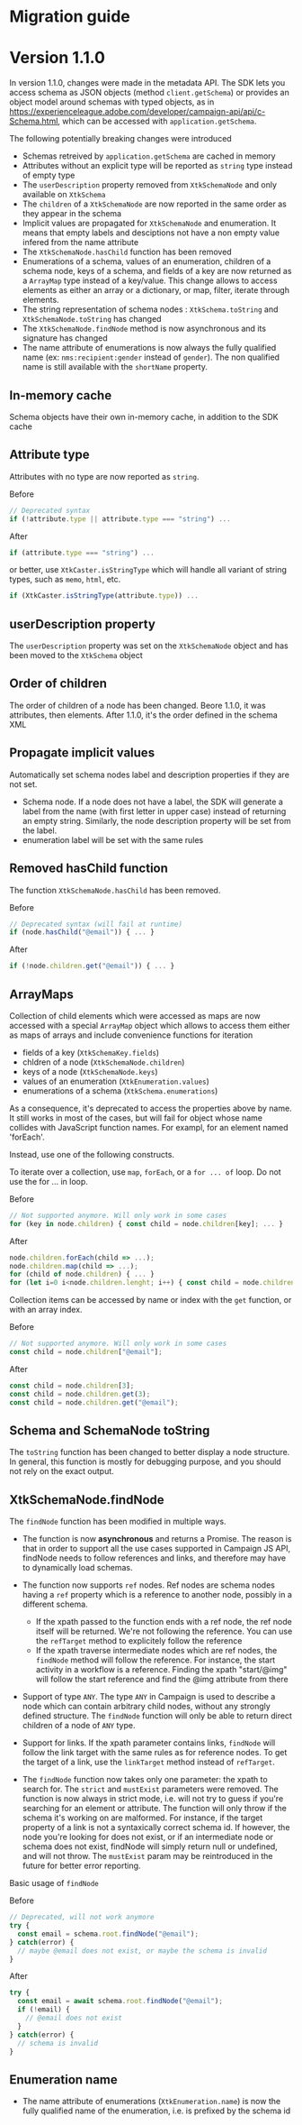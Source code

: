 # Migration guide

# Version 1.1.0

In version 1.1.0, changes were made in the metadata API. The SDK lets you access schema as JSON objects (method `client.getSchema`) or provides an object model around schemas with typed objects, as in https://experienceleague.adobe.com/developer/campaign-api/api/c-Schema.html, which can be accessed with `application.getSchema`.


The following potentially breaking changes were introduced

* Schemas retreived by `application.getSchema` are cached in memory
* Attributes without an explicit type will be reported as `string` type instead of empty type
* The `userDescription` property removed from `XtkSchemaNode` and only available on `XtkSchema`
* The `children` of a `XtkSchemaNode` are now reported in the same order as they appear in the schema
* Implicit values are propagated for `XtkSchemaNode` and enumeration. It means that empty labels and desciptions not have a non empty value infered from the name attribute
* The `XtkSchemaNode.hasChild` function has been removed
* Enumerations of a schema, values of an enumeration, children of a schema node, keys of a schema, and fields of a key are now returned as a `ArrayMap` type instead of a key/value. This change allows to access elements as either an array or a dictionary, or map, filter, iterate through elements.
* The string representation of schema nodes : `XtkSchema.toString` and `XtkSchemaNode.toString` has changed
* The `XtkSchemaNode.findNode` method is now asynchronous and its signature has changed
* The name attribute of enumerations is now always the fully qualified name (ex: `nms:recipient:gender` instead of `gender`). The non qualified name is still available with the `shortName` property.

## In-memory cache
Schema objects have their own in-memory cache, in addition to the SDK cache

## Attribute type
Attributes with no type are now reported as `string`.

Before
```js
// Deprecated syntax
if (!attribute.type || attribute.type === "string") ...
```

After
```js
if (attribute.type === "string") ...
```

or better, use `XtkCaster.isStringType` which will handle all variant of string types, such as `memo`, `html`, etc.
```js
if (XtkCaster.isStringType(attribute.type)) ...
```

## userDescription property
The `userDescription` property was set on the `XtkSchemaNode` object and has been moved to the `XtkSchema` object

## Order of children
The order of children of a node has been changed. Beore 1.1.0, it was attributes, then elements. After 1.1.0, it's the order defined in the schema XML

## Propagate implicit values
Automatically set schema nodes label and description properties if they are not set.
* Schema node. If a node does not have a label, the SDK will generate a label from the name (with first letter in upper case) instead of returning an empty string. Similarly, the node description property will be set from the label.
* enumeration label will be set with the same rules

## Removed hasChild function
The function `XtkSchemaNode.hasChild` has been removed.

Before
```js
// Deprecated syntax (will fail at runtime)
if (node.hasChild("@email")) { ... }
```

After
```js
if (!node.children.get("@email")) { ... }
```

## ArrayMaps
Collection of child elements which were accessed as maps are now accessed with a special `ArrayMap` object which allows to access them either as maps of arrays and include convenience functions for iteration
* fields of a key (`XtkSchemaKey.fields`)
* chldren of a node (`XtkSchemaNode.children`)
* keys of a node (`XtkSchemaNode.keys`)
* values of an enumeration (`XtkEnumeration.values`)
* enumerations of a schema (`XtkSchema.enumerations`)

As a consequence, it's deprecated to access the properties above by name. It still works in most of the cases, but will fail for object whose name collides with JavaScript function names. For exampl, for an element named 'forEach'.

Instead, use one of the following constructs.

To iterate over a collection, use `map`, `forEach`, or a `for ... of` loop. Do not use the for ... in loop.

Before
```js
// Not supported anymore. Will only work in some cases
for (key in node.children) { const child = node.children[key]; ... }
```

After
```js
node.children.forEach(child => ...);
node.children.map(child => ...);
for (child of node.children) { ... }
for (let i=0 i<node.children.lenght; i++) { const child = node.children[i]; ... }
```

Collection items can be accessed by name or index with the `get` function, or with an array index.

Before
```js
// Not supported anymore. Will only work in some cases
const child = node.children["@email"];
```

After

```js
const child = node.children[3];
const child = node.children.get(3);
const child = node.children.get("@email");
```


## Schema and SchemaNode toString
The `toString` function has been changed to better display a node structure. In general, this function is mostly for debugging purpose, and you should not rely on the exact output.

## XtkSchemaNode.findNode
The `findNode` function has been modified in multiple ways.

* The function is now **asynchronous** and returns a Promise. The reason is that in order to support all the use cases supported in Campaign JS API, findNode needs to follow references and links, and therefore may have to dynamically load schemas.

* The function now supports `ref` nodes. Ref nodes are schema nodes having a `ref` property which is a reference to another node, possibly in a different schema. 
    * If the xpath passed to the function ends with a ref node, the ref node itself will be returned. We're not following the reference. You can use the `refTarget` method to explicitely follow the reference
    * If the xpath traverse intermediate nodes which are ref nodes, the `findNode` method will follow the reference. For instance, the start activity in a workflow is a reference. Finding the xpath "start/@img" will follow the start reference and find the @img attribute from there

* Support of type `ANY`. The type `ANY` in Campaign is used to describe a node which can contain arbitrary child nodes, without any strongly defined structure. The `findNode` function will only be able to return direct children of a node of `ANY` type.

* Support for links. If the xpath parameter contains links, `findNode` will follow the link target with the same rules as for reference nodes. To get the target of a link, use the `linkTarget` method instead of `refTarget`.

* The `findNode` function now takes only one parameter: the xpath to search for. The `strict` and `mustExist` parameters were removed. The function is now always in strict mode, i.e. will not try to guess if you're searching for an element or attribute. The function will only throw if the schema it's working on are malformed. For instance, if the target property of a link is not a syntaxically correct schema id. If however, the node you're looking for does not exist, or if an intermediate node or schema does not exist, findNode will simply return null or undefined, and will not throw. The `mustExist` param may be reintroduced in the future for better error reporting.


Basic usage of `findNode`


Before
```js
// Deprecated, will not work anymore
try {
  const email = schema.root.findNode("@email");
} catch(error) {
  // maybe @email does not exist, or maybe the schema is invalid
}
```

After
```js
try {
  const email = await schema.root.findNode("@email");
  if (!email) {
    // @email does not exist
  }
} catch(error) {
  // schema is invalid
}
```


## Enumeration name

* The name attribute of enumerations (`XtkEnumeration.name`) is now the fully qualified name of the enumeration, i.e. is prefixed by the schema id